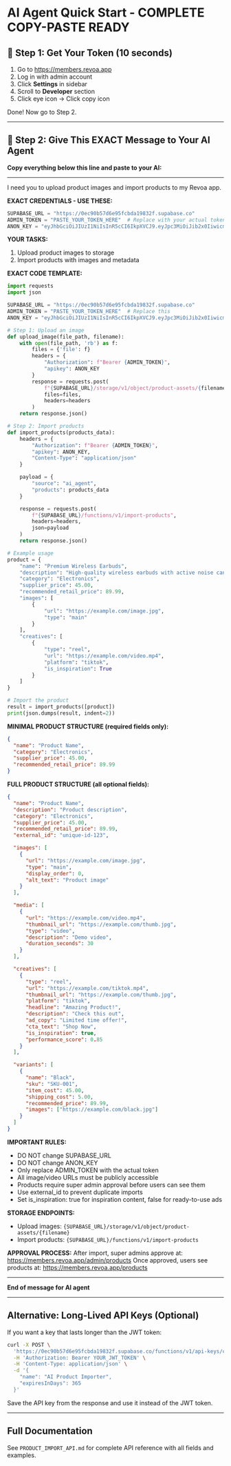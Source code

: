 # AI Agent Quick Start - COMPLETE COPY-PASTE READY

## 🔑 Step 1: Get Your Token (10 seconds)

1. Go to https://members.revoa.app
2. Log in with admin account
3. Click **Settings** in sidebar
4. Scroll to **Developer** section
5. Click eye icon → Click copy icon

Done! Now go to Step 2.

---

## 🤖 Step 2: Give This EXACT Message to Your AI Agent

**Copy everything below this line and paste to your AI:**

---

I need you to upload product images and import products to my Revoa app.

**EXACT CREDENTIALS - USE THESE:**

```python
SUPABASE_URL = "https://0ec90b57d6e95fcbda19832f.supabase.co"
ADMIN_TOKEN = "PASTE_YOUR_TOKEN_HERE"  # Replace with your actual token from Settings
ANON_KEY = "eyJhbGciOiJIUzI1NiIsInR5cCI6IkpXVCJ9.eyJpc3MiOiJib2x0IiwicmVmIjoiMGVjOTBiNTdkNmU5NWZjYmRhMTk4MzJmIiwicm9sZSI6ImFub24iLCJpYXQiOjE3NTg4ODE1NzQsImV4cCI6MTc1ODg4MTU3NH0.9I8-U0x86Ak8t2DGaIk0HfvTSLsAyzdnz-Nw00mMkKw"
```

**YOUR TASKS:**
1. Upload product images to storage
2. Import products with images and metadata

**EXACT CODE TEMPLATE:**

```python
import requests
import json

SUPABASE_URL = "https://0ec90b57d6e95fcbda19832f.supabase.co"
ADMIN_TOKEN = "PASTE_YOUR_TOKEN_HERE"  # Replace this
ANON_KEY = "eyJhbGciOiJIUzI1NiIsInR5cCI6IkpXVCJ9.eyJpc3MiOiJib2x0IiwicmVmIjoiMGVjOTBiNTdkNmU5NWZjYmRhMTk4MzJmIiwicm9sZSI6ImFub24iLCJpYXQiOjE3NTg4ODE1NzQsImV4cCI6MTc1ODg4MTU3NH0.9I8-U0x86Ak8t2DGaIk0HfvTSLsAyzdnz-Nw00mMkKw"

# Step 1: Upload an image
def upload_image(file_path, filename):
    with open(file_path, 'rb') as f:
        files = {'file': f}
        headers = {
            "Authorization": f"Bearer {ADMIN_TOKEN}",
            "apikey": ANON_KEY
        }
        response = requests.post(
            f"{SUPABASE_URL}/storage/v1/object/product-assets/{filename}",
            files=files,
            headers=headers
        )
    return response.json()

# Step 2: Import products
def import_products(products_data):
    headers = {
        "Authorization": f"Bearer {ADMIN_TOKEN}",
        "apikey": ANON_KEY,
        "Content-Type": "application/json"
    }

    payload = {
        "source": "ai_agent",
        "products": products_data
    }

    response = requests.post(
        f"{SUPABASE_URL}/functions/v1/import-products",
        headers=headers,
        json=payload
    )
    return response.json()

# Example usage
product = {
    "name": "Premium Wireless Earbuds",
    "description": "High-quality wireless earbuds with active noise cancellation",
    "category": "Electronics",
    "supplier_price": 45.00,
    "recommended_retail_price": 89.99,
    "images": [
        {
            "url": "https://example.com/image.jpg",
            "type": "main"
        }
    ],
    "creatives": [
        {
            "type": "reel",
            "url": "https://example.com/video.mp4",
            "platform": "tiktok",
            "is_inspiration": True
        }
    ]
}

# Import the product
result = import_products([product])
print(json.dumps(result, indent=2))
```

**MINIMAL PRODUCT STRUCTURE (required fields only):**

```json
{
  "name": "Product Name",
  "category": "Electronics",
  "supplier_price": 45.00,
  "recommended_retail_price": 89.99
}
```

**FULL PRODUCT STRUCTURE (all optional fields):**

```json
{
  "name": "Product Name",
  "description": "Product description",
  "category": "Electronics",
  "supplier_price": 45.00,
  "recommended_retail_price": 89.99,
  "external_id": "unique-id-123",

  "images": [
    {
      "url": "https://example.com/image.jpg",
      "type": "main",
      "display_order": 0,
      "alt_text": "Product image"
    }
  ],

  "media": [
    {
      "url": "https://example.com/video.mp4",
      "thumbnail_url": "https://example.com/thumb.jpg",
      "type": "video",
      "description": "Demo video",
      "duration_seconds": 30
    }
  ],

  "creatives": [
    {
      "type": "reel",
      "url": "https://example.com/tiktok.mp4",
      "thumbnail_url": "https://example.com/thumb.jpg",
      "platform": "tiktok",
      "headline": "Amazing Product!",
      "description": "Check this out",
      "ad_copy": "Limited time offer!",
      "cta_text": "Shop Now",
      "is_inspiration": true,
      "performance_score": 0.85
    }
  ],

  "variants": [
    {
      "name": "Black",
      "sku": "SKU-001",
      "item_cost": 45.00,
      "shipping_cost": 5.00,
      "recommended_price": 89.99,
      "images": ["https://example.com/black.jpg"]
    }
  ]
}
```

**IMPORTANT RULES:**
- DO NOT change SUPABASE_URL
- DO NOT change ANON_KEY
- Only replace ADMIN_TOKEN with the actual token
- All image/video URLs must be publicly accessible
- Products require super admin approval before users can see them
- Use external_id to prevent duplicate imports
- Set is_inspiration: true for inspiration content, false for ready-to-use ads

**STORAGE ENDPOINTS:**
- Upload images: `{SUPABASE_URL}/storage/v1/object/product-assets/{filename}`
- Import products: `{SUPABASE_URL}/functions/v1/import-products`

**APPROVAL PROCESS:**
After import, super admins approve at: https://members.revoa.app/admin/products
Once approved, users see products at: https://members.revoa.app/products

---

**End of message for AI agent**

---

## Alternative: Long-Lived API Keys (Optional)

If you want a key that lasts longer than the JWT token:

```bash
curl -X POST \
  'https://0ec90b57d6e95fcbda19832f.supabase.co/functions/v1/api-keys/create' \
  -H 'Authorization: Bearer YOUR_JWT_TOKEN' \
  -H 'Content-Type: application/json' \
  -d '{
    "name": "AI Product Importer",
    "expiresInDays": 365
  }'
```

Save the API key from the response and use it instead of the JWT token.

---

## Full Documentation

See `PRODUCT_IMPORT_API.md` for complete API reference with all fields and examples.
